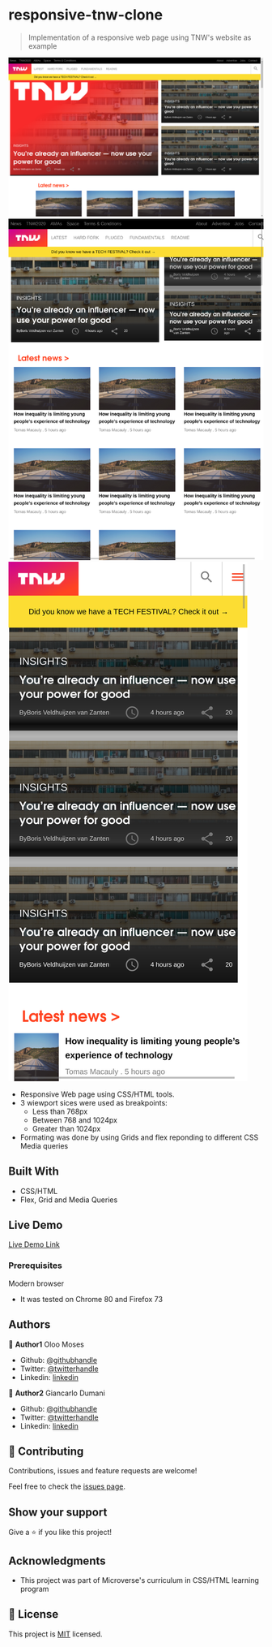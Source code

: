 # responsive-tnw-clone
>Implementation of a responsive web page using TNW's website as example

![screenshot](./images/Screenshot_Laptop.png)
![screenshot](./images/Screenshot_iPad.png)
![screenshot](./images/Screenshot_iPhoneX.png)

- Responsive Web page using CSS/HTML tools.
- 3 wiewport sices were used as breakpoints: 
  - Less than 768px
  - Between 768 and 1024px
  - Greater than 1024px
- Formating was done by using Grids and flex reponding to different CSS Media queries



## Built With

- CSS/HTML
- Flex, Grid and Media Queries

## Live Demo

[Live Demo Link](https://raw.githack.com/gdumani/responsive-tnw-clone/feature/index.html)



### Prerequisites
Modern browser
- It was tested on Chrome 80 and Firefox 73



## Authors

👤 **Author1**
Oloo Moses

- Github: [@githubhandle](https://github.com/oloomoses)
- Twitter: [@twitterhandle](https://twitter.com/olooine)
- Linkedin: [linkedin](https://www.linkedin.com/in/oloo-moses-528bb1b3/)

👤 **Author2**
Giancarlo Dumani

- Github: [@githubhandle](https://github.com/gdumani)
- Twitter: [@twitterhandle](https://twitter.com/gdumani1)
- Linkedin: [linkedin](https://www.linkedin.com/in/giancarlo-dumani-a7364a1a1/)

## 🤝 Contributing

Contributions, issues and feature requests are welcome!

Feel free to check the [issues page](issues/).

## Show your support

Give a ⭐️ if you like this project!

## Acknowledgments

- This project was part of Microverse's curriculum in CSS/HTML learning program


## 📝 License

This project is [MIT](lic.url) licensed.
